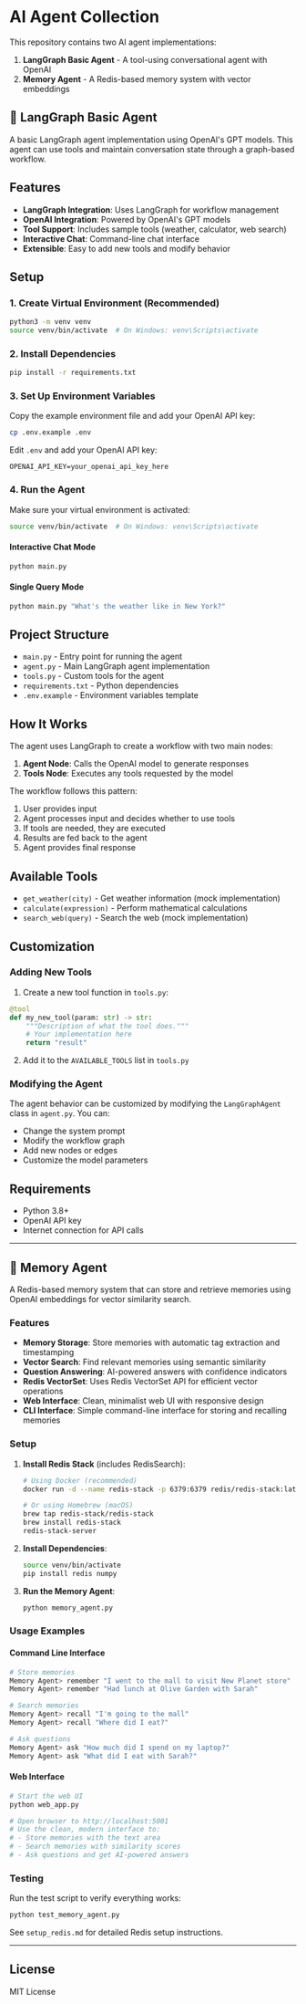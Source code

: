 # AI Agent Collection

This repository contains two AI agent implementations:

1. **LangGraph Basic Agent** - A tool-using conversational agent with OpenAI
2. **Memory Agent** - A Redis-based memory system with vector embeddings

## 🤖 LangGraph Basic Agent

A basic LangGraph agent implementation using OpenAI's GPT models. This agent can use tools and maintain conversation state through a graph-based workflow.

## Features

- **LangGraph Integration**: Uses LangGraph for workflow management
- **OpenAI Integration**: Powered by OpenAI's GPT models
- **Tool Support**: Includes sample tools (weather, calculator, web search)
- **Interactive Chat**: Command-line chat interface
- **Extensible**: Easy to add new tools and modify behavior

## Setup

### 1. Create Virtual Environment (Recommended)

```bash
python3 -m venv venv
source venv/bin/activate  # On Windows: venv\Scripts\activate
```

### 2. Install Dependencies

```bash
pip install -r requirements.txt
```

### 3. Set Up Environment Variables

Copy the example environment file and add your OpenAI API key:

```bash
cp .env.example .env
```

Edit `.env` and add your OpenAI API key:

```
OPENAI_API_KEY=your_openai_api_key_here
```

### 4. Run the Agent

Make sure your virtual environment is activated:

```bash
source venv/bin/activate  # On Windows: venv\Scripts\activate
```

#### Interactive Chat Mode

```bash
python main.py
```

#### Single Query Mode

```bash
python main.py "What's the weather like in New York?"
```

## Project Structure

- `main.py` - Entry point for running the agent
- `agent.py` - Main LangGraph agent implementation
- `tools.py` - Custom tools for the agent
- `requirements.txt` - Python dependencies
- `.env.example` - Environment variables template

## How It Works

The agent uses LangGraph to create a workflow with two main nodes:

1. **Agent Node**: Calls the OpenAI model to generate responses
2. **Tools Node**: Executes any tools requested by the model

The workflow follows this pattern:
1. User provides input
2. Agent processes input and decides whether to use tools
3. If tools are needed, they are executed
4. Results are fed back to the agent
5. Agent provides final response

## Available Tools

- `get_weather(city)` - Get weather information (mock implementation)
- `calculate(expression)` - Perform mathematical calculations
- `search_web(query)` - Search the web (mock implementation)

## Customization

### Adding New Tools

1. Create a new tool function in `tools.py`:

```python
@tool
def my_new_tool(param: str) -> str:
    """Description of what the tool does."""
    # Your implementation here
    return "result"
```

2. Add it to the `AVAILABLE_TOOLS` list in `tools.py`

### Modifying the Agent

The agent behavior can be customized by modifying the `LangGraphAgent` class in `agent.py`. You can:

- Change the system prompt
- Modify the workflow graph
- Add new nodes or edges
- Customize the model parameters

## Requirements

- Python 3.8+
- OpenAI API key
- Internet connection for API calls

---

## 🧠 Memory Agent

A Redis-based memory system that can store and retrieve memories using OpenAI embeddings for vector similarity search.

### Features

- **Memory Storage**: Store memories with automatic tag extraction and timestamping
- **Vector Search**: Find relevant memories using semantic similarity
- **Question Answering**: AI-powered answers with confidence indicators
- **Redis VectorSet**: Uses Redis VectorSet API for efficient vector operations
- **Web Interface**: Clean, minimalist web UI with responsive design
- **CLI Interface**: Simple command-line interface for storing and recalling memories

### Setup

1. **Install Redis Stack** (includes RedisSearch):
   ```bash
   # Using Docker (recommended)
   docker run -d --name redis-stack -p 6379:6379 redis/redis-stack:latest

   # Or using Homebrew (macOS)
   brew tap redis-stack/redis-stack
   brew install redis-stack
   redis-stack-server
   ```

2. **Install Dependencies**:
   ```bash
   source venv/bin/activate
   pip install redis numpy
   ```

3. **Run the Memory Agent**:
   ```bash
   python memory_agent.py
   ```

### Usage Examples

#### Command Line Interface
```bash
# Store memories
Memory Agent> remember "I went to the mall to visit New Planet store"
Memory Agent> remember "Had lunch at Olive Garden with Sarah"

# Search memories
Memory Agent> recall "I'm going to the mall"
Memory Agent> recall "Where did I eat?"

# Ask questions
Memory Agent> ask "How much did I spend on my laptop?"
Memory Agent> ask "What did I eat with Sarah?"
```

#### Web Interface
```bash
# Start the web UI
python web_app.py

# Open browser to http://localhost:5001
# Use the clean, modern interface to:
# - Store memories with the text area
# - Search memories with similarity scores
# - Ask questions and get AI-powered answers
```

### Testing

Run the test script to verify everything works:

```bash
python test_memory_agent.py
```

See `setup_redis.md` for detailed Redis setup instructions.

---

## License

MIT License
